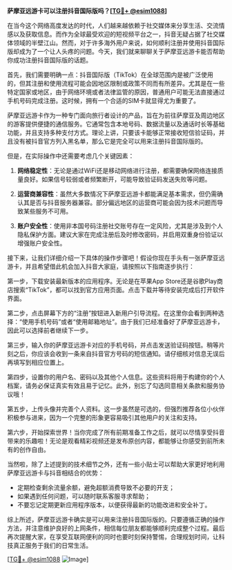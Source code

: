 **萨摩亚远游卡可以注册抖音国际版吗？[[TG💪+ @esim1088](https://t.me/s/esim1088)]**

在当今这个网络高度发达的时代，人们越来越依赖于社交媒体来分享生活、交流情感以及获取信息。而作为全球最受欢迎的短视频平台之一，抖音无疑占据了社交媒体领域的半壁江山。然而，对于许多海外用户来说，如何顺利注册并使用抖音国际版却成为了一个让人头疼的问题。今天，我们就来聊聊关于萨摩亚远游卡能否帮助你成功注册抖音国际版的话题。

首先，我们需要明确一点：抖音国际版（TikTok）在全球范围内是被广泛使用的，但其注册和使用流程可能会因地区限制或政策不同而有所差异。尤其是在一些特定国家或地区，由于网络环境或者法律监管的原因，普通用户可能无法直接通过手机号码完成注册。这时候，拥有一个合适的SIM卡就显得尤为重要了。

萨摩亚远游卡作为一种专门面向旅行者设计的产品，旨在为前往萨摩亚及周边地区的游客提供便捷的通信服务。它通常包含本地号码、数据流量以及通话时长等基础功能，并且支持多种支付方式。理论上讲，只要该卡能够正常接收短信验证码，并且没有被抖音官方列入黑名单，那么它是完全可以用来注册抖音国际版的。

但是，在实际操作中还需要考虑几个关键因素：

1. **网络稳定性**：无论是通过WiFi还是移动网络进行注册，都需要确保网络连接质量良好。如果信号较弱或者频繁断开，可能导致验证码发送失败等问题。
   
2. **运营商兼容性**：虽然大多数情况下萨摩亚远游卡都能满足基本需求，但仍需确认其是否与抖音服务器兼容。部分偏远地区的运营商可能会因为技术问题而导致某些服务不可用。

3. **账户安全性**：使用非本国号码注册社交账号存在一定风险，尤其是涉及到个人隐私保护方面。建议大家在完成注册后及时修改密码，并启用双重身份验证以增强账户安全性。

接下来，让我们详细介绍一下具体的操作步骤吧！假设你现在手头有一张萨摩亚远游卡，并且希望借此机会加入抖音大家庭，请按照以下指南逐步执行：

第一步，下载安装最新版本的应用程序。无论是在苹果App Store还是谷歌Play商店搜索“TikTok”，都可以找到官方应用页面。点击下载并等待安装完成后打开软件界面。

第二步，点击屏幕下方的“注册”按钮进入新用户引导流程。在这里你会看到两种选择：“使用手机号码”或者“使用邮箱地址”。由于我们已经准备好了萨摩亚远游卡，因此可以选择前者继续下一步。

第三步，输入你的萨摩亚远游卡对应的手机号码，并点击发送验证码按钮。稍等片刻之后，你应该会收到一条来自抖音官方号码的短信通知。请仔细核对信息无误后再填写到相应位置上。

第四步，设置你的用户名、密码以及其他个人信息。这些资料将用于构建你的个人档案，请务必保证真实有效且易于记忆。此外，别忘了勾选同意相关条款和服务协议哦！

第五步，上传头像并完善个人资料。这一步虽然是可选的，但强烈推荐各位小伙伴积极参与进来，因为一个完整的形象更容易吸引其他用户的关注和支持。

第六步，开始探索世界！当你完成了所有前期准备工作之后，就可以尽情享受抖音带来的乐趣啦！无论是观看精彩视频还是发布原创内容，都能够让你感受到前所未有的创作自由。

当然啦，除了上述提到的技术细节之外，还有一些小贴士可以帮助大家更好地利用萨摩亚远游卡与抖音相结合的优势：

- 定期检查剩余流量余额，避免超额消费导致不必要的开支；
- 如果遇到任何问题，可以随时联系客服寻求帮助；
- 不要忘记定期更新应用程序版本，以便获得最新的功能改进和安全补丁。

综上所述，萨摩亚远游卡确实是可以用来注册抖音国际版的。只要遵循正确的操作方法，并注意维护良好的上网条件，相信每位朋友都能够顺利完成整个过程。最后再次提醒大家，在享受互联网便利的同时也要时刻保持警惕，合理规划时间，让科技真正服务于我们的日常生活。

[[TG💪+ @esim1088](https://t.me/s/esim1088) ![Image](https://i.postimg.cc/4NQfJmqS/Snipaste-2025-05-13-00-14-12.png)]